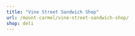 ```yaml
---
title: "Vine Street Sandwich Shop"
url: /mount-carmel/vine-street-sandwich-shop/
shop: deli
---
```

